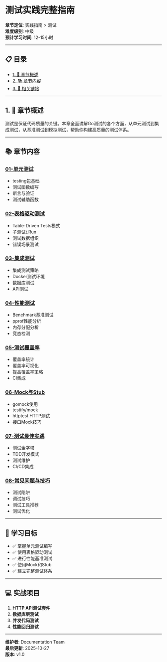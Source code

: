 # 测试实践完整指南

**章节定位**: 实践指南 > 测试  
**难度级别**: 中级  
**预计学习时间**: 12-15小时

---

## 📋 目录

- [1. 📖 章节概述](#1--章节概述)
- [2. 📚 章节内容](#2--章节内容)
- [3. 🔗 相关链接](#3--相关链接)

---

## 1. 📖 章节概述

测试是保证代码质量的关键。本章全面讲解Go测试的各个方面，从单元测试到集成测试，从基准测试到模拟测试，帮助你构建高质量的测试体系。

---

## 📚 章节内容

### [01-单元测试](./01-单元测试.md)
- testing包基础
- 测试函数编写
- 断言与验证
- 测试辅助函数

### [02-表格驱动测试](./02-表格驱动测试.md)
- Table-Driven Tests模式
- 子测试t.Run
- 测试数据组织
- 错误场景测试

### [03-集成测试](./03-集成测试.md)
- 集成测试策略
- Docker测试环境
- 数据库测试
- API测试

### [04-性能测试](./04-性能测试.md)
- Benchmark基准测试
- pprof性能分析
- 内存分配分析
- 竞态检测

### [05-测试覆盖率](./05-测试覆盖率.md)
- 覆盖率统计
- 覆盖率可视化
- 提高覆盖率策略
- CI集成

### [06-Mock与Stub](./06-Mock与Stub.md)
- gomock使用
- testify/mock
- httptest HTTP测试
- 接口Mock技巧

### [07-测试最佳实践](./07-测试最佳实践.md)
- 测试金字塔
- TDD开发模式
- 测试维护
- CI/CD集成

### [08-常见问题与技巧](./08-常见问题与技巧.md)
- 测试陷阱
- 调试技巧
- 测试工具推荐
- 测试优化

---

## 🎯 学习目标

- ✅ 掌握单元测试编写
- ✅ 使用表格驱动测试
- ✅ 进行性能基准测试
- ✅ 使用Mock和Stub
- ✅ 建立完整测试体系

---

## 💻 实战项目

1. **HTTP API测试套件**
2. **数据库层测试**
3. **并发代码测试**
4. **性能回归测试**

---

**维护者**: Documentation Team  
**最后更新**: 2025-10-27  
**版本**: v1.0

